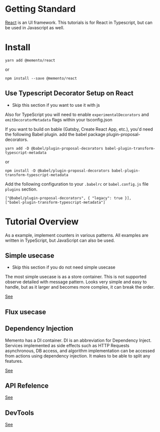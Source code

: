 # Getting Standard

[React](https://reactjs.org/) is an UI framework.
This tutorials is for React in Typescript, but can be used in Javascript as well.

# Install

```
yarn add @memento/react
```

or

```
npm install --save @memento/react
```

## Use Typescript Decorator Setup on React

- Skip this section if you want to use it with js

Also for TypeScript you will need to enable ```experimentalDecorators``` and ```emitDecoratorMetadata``` flags within your tsconfig.json

If you want to build on bable (Gatsby, Create React App, etc.), you'd need the following Babel plugin.
add the babel package plugin-proposal-decorators.

```
yarn add -D @babel/plugin-proposal-decorators babel-plugin-transform-typescript-metadata
```
or
```
npm install -D @babel/plugin-proposal-decorators babel-plugin-transform-typescript-metadata
```

Add the following configuration to your ```.babelrc``` or ```babel.config.js``` file ```plugins``` section.

```
["@babel/plugin-proposal-decorators", { "legacy": true }],
["babel-plugin-transform-typescript-metadata"]
```

# Tutorial Overview

As a example, implement counters in various patterns.
All examples are written in TypeScript, but JavaScript can also be used.

## Simple usecase

- Skip this section if you do not need simple usecase

The most simple usecase is as a store container.
This is not supported observe detailed with message pattern.
Looks very simple and easy to handle,
but as it larger and becomes more complex, it can break the order.

[See](./Simple.md)

## Flux usecase

## Dependency Injection

Memento has a DI container.
DI is an abbreviation for Dependency Inject.
Services implemented as side effects such as 
HTTP Requests
asynchronous,
DB access,
and algorithm implementation 
can be accessed from actions using dependency injection.
It makes to be able to split any features.


[See](./DependencyInjection.md)

## API Refelence

[See](./API.md)

## DevTools

[See](./DevTools.md)